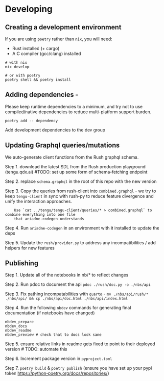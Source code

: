 # Developing

## Creating a development environment
If you are using `poetry` rather than `nix`, you will need:
- Rust installed (+ cargo)
- A C compiler (gcc/clang) installed
```
# with nix
nix develop

# or with poetry
poetry shell && poetry install
```

## Adding dependencies - 
Please keep runtime dependencies to a minimum, and try not to use compiled/native dependencies to reduce 
multi-platform support burden.

```
poetry add -- dependency 
```

Add development dependencies to the dev group

## Updating Graphql queries/mutations

We auto-generate client functions from the Rush graphql schema.

Step 1. download the latest SDL from the Rush production playground (tengu.qdx.ai) #TODO: set up some form of schema-fetching endpoint


Step 2. replace `schema.graphql` in the root of this repo with the new version

Step 3. Copy the queries from rush-client into `combined.graphql` - we try to keep `tengu-client` in sync with
        rush-py to reduce feature divergence and unify the interaction approaches.

        Use `cat ../tengu/tengu-client/queries/* > combined.graphql` to combine everything into one file
        that ariadne-codegen understands

Step 4. Run `ariadne-codegen` in an environment with it installed to update the deps

Step 5. Update the `rush/provider.py` to address any incompatibilities / add helpers for new features


## Publishing

Step 1. Update all of the notebooks in nb/* to reflect changes

Step 2. Run pdoc to document the api `pdoc ./rush/doc.py -o ./nbs/api`

Step 3. Fix pathing incompatabilities with `quarto` - `mv ./nbs/api/rush/* ./nbs/api/ && cp ./nbs/api/doc.html ./nbs/api/index.html `

Step 4. Run the following `nbdev` commands for generating final documentation (if notebooks have changed)
```
nbdev_prepare
nbdev_docs
nbdev_readme
nbdev_preview # check that to docs look sane
```
Step 5. ensure relative links in readme gets fixed to point to their deployed version # TODO: automate this

Step 6. Increment package version in `pyproject.toml`

Step 7. `poetry build` & `poetry publish` (ensure you have set up your pypi token https://python-poetry.org/docs/repositories/)
